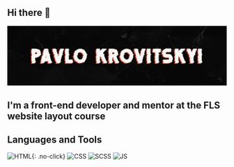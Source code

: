 ## Hi there 👋
[![Header](https://github.com/PavloKrovitskyi/PavloKrovitskyi/blob/main/assets/signature-5.webp)](https://pavlo-k-portfolio.netlify.app/)

## I'm a front-end developer and mentor at the FLS website layout course

## Languages and Tools
![HTML{: .no-click}](https://img.shields.io/badge/HTML-010101?style=for-the-badge&logo=html5)
![CSS](https://img.shields.io/badge/CSS-010101?style=for-the-badge&logo=css3&logoColor=1572B6)
![SCSS](https://img.shields.io/badge/SCSS-010101?style=for-the-badge&logo=sass&logoColor=c86799)
![JS](https://img.shields.io/badge/Java%20Script-010101?style=for-the-badge&logo=javascript&logoColor=F7DF1E)



